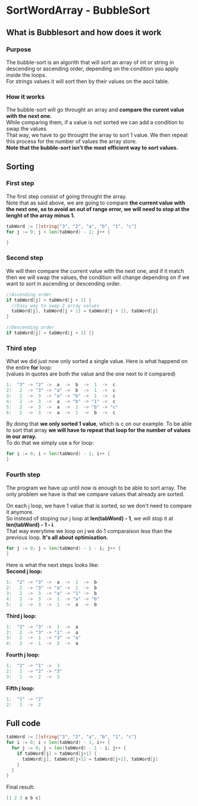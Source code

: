 # SortWordArray - BubbleSort

## What is Bubblesort and how does it work

### Purpose

The bubble-sort is an algorith that will sort an array of int or string in descending or ascending order, depending on the condition you apply inside the loops.  
For strings values it will sort then by their values on the ascii table.

### How it works  

The bubble-sort will go throught an array and **compare the curent value with the next one.**  
While comparing them, if a value is not sorted we can add a condition to swap the values.  
That way, we have to go throught the array to sort 1 value. We then repeat this process for the number of values the array store.  
**Note that the bubble-sort isn't the most efficient way to sort values.**

## Sorting

### First step

The first step consist of going throught the array.  
Note that as said above, we are going to compare **the current value with the next one, so to avoid an out of range error, we will need to stop at the lenght of the array minus 1.**

```go
tabWord := []string{"3", "2", "a", "b", "1", "c"}
for j := 0; j < len(tabWord) - 1; j++ {

}
```

### Second step

We will then compare the current value with the next one, and if it match then we will swap the values, the condition will change depending on if we want to sort in ascending or descending order.

```go
//Ascending order
if tabWord[j] > tabWord[j + 1] {
  //Easy way to swap 2 array values
  tabWord[j], tabWord[j + 1] = tabWord[j + 1], tabWord[j]
}
```
```go
//Descending order
if tabWord[j] < tabWord[j + 1] {}
```

### Third step

What we did just now only sorted a single value. Here is what happend on the entire **for** loop:  
(values in quotes are both the value and the one next to it compared)
```go
1:  "3" -> "2" ->  a  ->  b  ->  1  ->  c 
2:   2  -> "3" -> "a" ->  b  ->  1  ->  c  
3:   2  ->  3  -> "a" -> "b" ->  1  ->  c  
4:   2  ->  3  ->  a  -> "b" -> "1" ->  c 
5:   2  ->  3  ->  a  ->  1  -> "b" -> "c" 
6:   2  ->  3  ->  a  ->  1  ->  b  ->  c 
```
By doing that **we only sorted 1 value**, which is c on our example. To be able to sort that array **we will have to repeat that loop for the number of values in our array.**  
To do that we simply use a for loop:
```go
for i := 0; i < len(tabWord) - 1; i++ {
}
```

### Fourth step

The program we have up until now is enough to be able to sort array. The only problem we have is that we compare values that already are sorted.  

On each j loop, we have 1 value that is sorted, so we don't need to compare it anymore.  
So instead of stoping our j loop at **len(tabWord) - 1**, we will stop it at **len(tabWord) - 1 - i**.  
That way everytime we loop on j we do 1 comparaison less than the previous loop. **It's all about optimisation.**
```go
for j := 0; j < len(tabWord) - 1 - i; j++ {
}
```
Here is what the next steps looks like:  
**Second j loop:**
```go
1:  "2" -> "3" ->  a  ->  1  ->  b 
2:   2  -> "3" -> "a" ->  1  ->  b    
3:   2  ->  3  -> "a" -> "1" ->  b 
4:   2  ->  3  ->  1  -> "a" -> "b"
5:   2  ->  3  ->  1  ->  a  ->  b    
```
**Third j loop:**
```go
1:  "2" -> "3" ->  1  ->  a
2:   2  -> "3" -> "1" ->  a 
3:   2  ->  1  -> "3" -> "a"
4:   2  ->  1  ->  3  ->  a      
```
**Fourth j loop:**
```go
1:  "2" -> "1" ->  3 
2:   1  -> "2" -> "3"
3:   1  ->  2  ->  3    
```
**Fifth j loop:**
```go
1:  "1" -> "2"
2:   1  ->  2 
```

## Full code

```go
tabWord := []string{"3", "2", "a", "b", "1", "c"}
for i := 0; i < len(tabWord) - 1; i++ {
  for j := 0; j < len(tabWord) - 1 - i; j++ {
    if tabWord[j] > tabWord[j+1] {
      tabWord[j], tabWord[j+1] = tabWord[j+1], tabWord[j]
    }
  }
}
```
Final result:
```go
[1 2 3 a b c]
```
